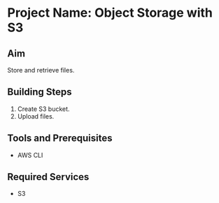 # Project Name: Object Storage with S3
## Aim
Store and retrieve files.

## Building Steps
1. Create S3 bucket.
2. Upload files.

## Tools and Prerequisites
- AWS CLI

## Required Services
- S3
